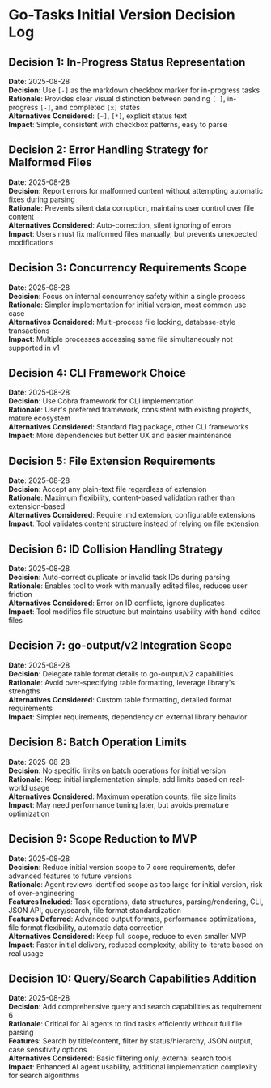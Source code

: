 # Go-Tasks Initial Version Decision Log

## Decision 1: In-Progress Status Representation
**Date**: 2025-08-28  
**Decision**: Use `[-]` as the markdown checkbox marker for in-progress tasks  
**Rationale**: Provides clear visual distinction between pending `[ ]`, in-progress `[-]`, and completed `[x]` states  
**Alternatives Considered**: `[~]`, `[*]`, explicit status text  
**Impact**: Simple, consistent with checkbox patterns, easy to parse  

## Decision 2: Error Handling Strategy for Malformed Files
**Date**: 2025-08-28  
**Decision**: Report errors for malformed content without attempting automatic fixes during parsing  
**Rationale**: Prevents silent data corruption, maintains user control over file content  
**Alternatives Considered**: Auto-correction, silent ignoring of errors  
**Impact**: Users must fix malformed files manually, but prevents unexpected modifications  

## Decision 3: Concurrency Requirements Scope
**Date**: 2025-08-28  
**Decision**: Focus on internal concurrency safety within a single process  
**Rationale**: Simpler implementation for initial version, most common use case  
**Alternatives Considered**: Multi-process file locking, database-style transactions  
**Impact**: Multiple processes accessing same file simultaneously not supported in v1  

## Decision 4: CLI Framework Choice
**Date**: 2025-08-28  
**Decision**: Use Cobra framework for CLI implementation  
**Rationale**: User's preferred framework, consistent with existing projects, mature ecosystem  
**Alternatives Considered**: Standard flag package, other CLI frameworks  
**Impact**: More dependencies but better UX and easier maintenance  

## Decision 5: File Extension Requirements
**Date**: 2025-08-28  
**Decision**: Accept any plain-text file regardless of extension  
**Rationale**: Maximum flexibility, content-based validation rather than extension-based  
**Alternatives Considered**: Require .md extension, configurable extensions  
**Impact**: Tool validates content structure instead of relying on file extension  

## Decision 6: ID Collision Handling Strategy
**Date**: 2025-08-28  
**Decision**: Auto-correct duplicate or invalid task IDs during parsing  
**Rationale**: Enables tool to work with manually edited files, reduces user friction  
**Alternatives Considered**: Error on ID conflicts, ignore duplicates  
**Impact**: Tool modifies file structure but maintains usability with hand-edited files  

## Decision 7: go-output/v2 Integration Scope
**Date**: 2025-08-28  
**Decision**: Delegate table format details to go-output/v2 capabilities  
**Rationale**: Avoid over-specifying table formatting, leverage library's strengths  
**Alternatives Considered**: Custom table formatting, detailed format requirements  
**Impact**: Simpler requirements, dependency on external library behavior  

## Decision 8: Batch Operation Limits
**Date**: 2025-08-28  
**Decision**: No specific limits on batch operations for initial version  
**Rationale**: Keep initial implementation simple, add limits based on real-world usage  
**Alternatives Considered**: Maximum operation counts, file size limits  
**Impact**: May need performance tuning later, but avoids premature optimization

## Decision 9: Scope Reduction to MVP
**Date**: 2025-08-28  
**Decision**: Reduce initial version scope to 7 core requirements, defer advanced features to future versions  
**Rationale**: Agent reviews identified scope as too large for initial version, risk of over-engineering  
**Features Included**: Task operations, data structures, parsing/rendering, CLI, JSON API, query/search, file format standardization  
**Features Deferred**: Advanced output formats, performance optimizations, file format flexibility, automatic data correction  
**Alternatives Considered**: Keep full scope, reduce to even smaller MVP  
**Impact**: Faster initial delivery, reduced complexity, ability to iterate based on real usage

## Decision 10: Query/Search Capabilities Addition  
**Date**: 2025-08-28  
**Decision**: Add comprehensive query and search capabilities as requirement 6  
**Rationale**: Critical for AI agents to find tasks efficiently without full file parsing  
**Features**: Search by title/content, filter by status/hierarchy, JSON output, case sensitivity options  
**Alternatives Considered**: Basic filtering only, external search tools  
**Impact**: Enhanced AI agent usability, additional implementation complexity for search algorithms
